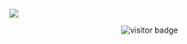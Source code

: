 <!--
**ttengwang/ttengwang** is a ✨ _special_ ✨ repository because its `README.md` (this file) appears on your GitHub profile.

Here are some ideas to get you started:

- 🔭 I’m currently working on ...
- 🌱 I’m currently learning ...
- 👯 I’m looking to collaborate on ...
- 🤔 I’m looking for help with ...
- 💬 Ask me about ...
- 📫 How to reach me: ...
- 😄 Pronouns: ...
- ⚡ Fun fact: ...
-->
![](intro.gif)

<p  align="center">
  <img src="https://visitor-badge.glitch.me/badge?page_id=ttengwang.ttengwang" alt="visitor badge"/>
</p>
